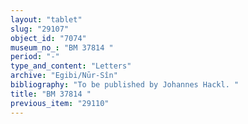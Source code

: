 ```yaml
---
layout: "tablet"
slug: "29107"
object_id: "7074"
museum_no_: "BM 37814 "
period: "-"
type_and_content: "Letters"
archive: "Egibi/Nūr-Sîn"
bibliography: "To be published by Johannes Hackl. "
title: "BM 37814 "
previous_item: "29110"
---
```

